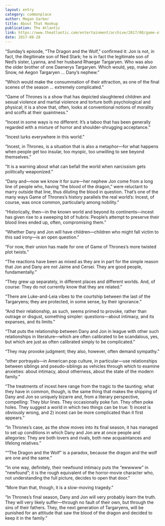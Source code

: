 ```yaml
---
layout: entry
category: commonplace
author: Megan Garber
title: About That Hookup
publication: The Atlantic
link: https://www.theatlantic.com/entertainment/archive/2017/08/game-of-thrones-and-the-long-tradition-of-incest-in-literature/538170/
date: 2017-08-28
---
```


“Sunday’s episode, “The Dragon and the Wolf,” confirmed it: Jon is not, in fact, the illegitimate son of Ned Stark; he is in fact the legitimate son of Ned’s sister, Lyanna, and her husband Rhaegar Targaryen. Who was also the older brother of one Daenerys Targaryen. Which would, yep, make Jon Snow, né Aegon Targaryen … Dany’s nephew.”

“Which would make the consummation of their attraction, as one of the final scenes of the season … extremely complicated.”

“Game of Thrones is a show that has depicted slaughtered children and sexual violence and martial violence and torture both psychological and physical; it is a show that, often, looks at conventional notions of morality and scoffs at their quaintness.”

“Incest in some ways is no different: It’s a taboo that has been generally regarded with a mixture of horror and shoulder-shrugging acceptance.”

“Incest lurks everywhere in this world.”

“Incest, in Thrones, is a situation that is also a metaphor—for what happens when people get too insular, too myopic, too unwilling to see beyond themselves.”

“It is a warning about what can befall the world when narcissism gets politically weaponized.”

“Dany and—now we know it for sure—her nephew Jon come from a long line of people who, having “the blood of the dragon,” were reluctant to marry outside that line, thus diluting the blood in question. That’s one of the many ways Game of Thrones’s history parallels the real world’s: Incest, of course, was once common, particularly among nobility.”

“Historically, then—in the known world and beyond its continents—incest has given rise to a sweeping bit of hubris: People’s attempt to preserve their blood lines ended up, often, compromising them.”

“Whether Dany and Jon will have children—children who might fall victim to this sad irony—is an open question.”

“For now, their union has made for one of Game of Thrones’s more twisted plot twists.”

“The reactions have been as mixed as they are in part for the simple reason that Jon and Dany are not Jaime and Cersei. They are good people, fundamentally.”

“They grew up separately, in different places and different worlds. And, of course: They do not currently know that they are related.”

“There are Luke-and-Leia vibes to the courtship between the last of the Targaryens; they are protected, in some sense, by their ignorance.”

“And their relationship, as such, seems primed to provoke, rather than outrage or disgust, something simpler: questions—about intimacy, and its expanses, and its limits.”

“That puts the relationship between Dany and Jon in league with other such relationships in literature—which are often calibrated to be scandalous, yes, but which are just as often calibrated simply to be complicated.”

“They may provoke judgment; they also, however, often demand sympathy.”

“other portrayals—in American pop culture, in particular—use relationships between siblings and pseudo-siblings as vehicles through which to examine anxieties: about intimacy, about otherness, about the state of the modern family.”

“The treatments of incest here range from the tragic to the taunting; what they have in common, though, is the same thing that makes the shipping of Dany and Jon so uniquely bizarre and, from a literary perspective, compelling: They blur lines. They occasionally poke fun. They often poke holes. They suggest a world in which two things can be true: 1) incest is obviously wrong, and 2) incest can be more complicated than it first appears.”

“In Thrones’s case, as the show moves into its final season, it has managed to set up conditions in which Dany and Jon are at once people and allegories: They are both lovers and rivals, both new acquaintances and lifelong relatives.”

““The Dragon and the Wolf” is a paradox, because the dragon and the wolf are one and the same.”

“In one way, definitely, their newfound intimacy puts the “ewwwww” in “newfound”; it is the rough equivalent of the horror-movie character who, not understanding the full picture, decides to open that door.”

“More than that, though, it is a slow-moving tragedy.”

“In Thrones’s final season, Dany and Jon will very probably learn the truth. They will very likely suffer—through no fault of their own, but through the sins of their fathers. They, the next generation of Targaryens, will be punished for an attitude that saw the blood of the dragon and decided to keep it in the family.”

